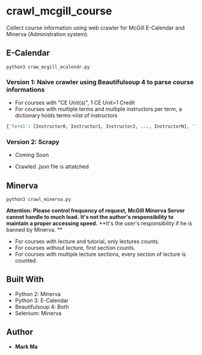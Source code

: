 # crawl_mcgill_course
Collect course information using web crawler for McGill E-Calendar and Minerva (Administration system). 

## E-Calendar
```
python3 craw_mcgill_ecalendr.py
```
### Version 1: Naive crawler using Beautifulsoup 4 to parse course informations
* For courses with "CE Unit(s)", 1 CE Unit=1 Credit
* For courses with multiple terms and multiple instructors per term, a dictionary holds terms->list of instructors 
```Python
{'Term1': [Instructor0, Instructor1, Instructor2, ..., InstructorN], 'Term2': [Instructor0, Instructor1, Instructor2, ...,InstructorN]}
```

### Version 2: Scrapy
* Coming Soon

* Crawled .json file is attatched

## Minerva
```
python3 crawl_minerva.py
```
**Attention: Please control frequency of request, McGill Minerva Server cannot handle to much load.**
**It's not the author's responsibility to maintain a proper accessing speed.**
**It's the user's responsibility if he is banned by Minerva. **

* For courses with lecture and tutorial, only lectures counts. 
* For courses without lecture, first section counts. 
* For courses with multiple lecture sections, every section of lecture is counted. 

## Built With

* Python 2: Minerva
* Python 3: E-Calendar
* Beautifulsoup 4: Both
* Selenium: Minerva

## Author

* **Mark Ma**

